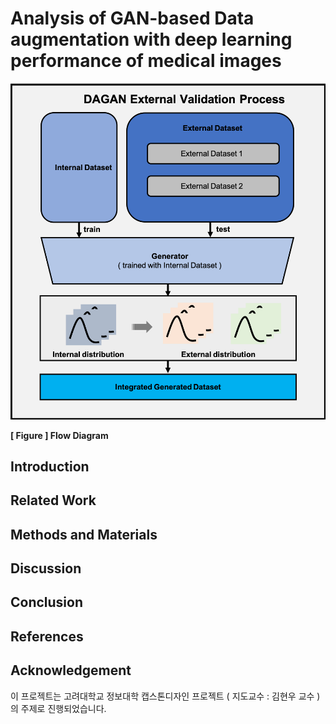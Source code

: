 # Analysis of GAN-based Data augmentation with deep learning performance of medical images

![process_diagram](./picture/process_diagram.png)

**[ Figure ] Flow Diagram**



## Introduction



## Related Work



## Methods and Materials



## Discussion



## Conclusion



## References



## Acknowledgement

이 프로젝트는 고려대학교 정보대학 캡스톤디자인 프로젝트 ( 지도교수 : 김현우 교수 ) 의 주제로 진행되었습니다.





